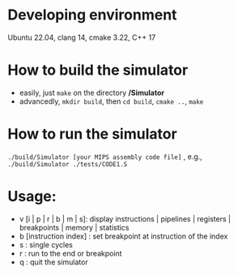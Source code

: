 # Developing environment
Ubuntu 22.04, clang 14, cmake 3.22, C++ 17

# How to build the simulator
- easily, just `make` on the directory **/Simulator**
- advancedly, `mkdir build`, then `cd build`, `cmake ..`, `make`

# How to run the simulator
`./build/Simulator [your MIPS assembly code file]` , e.g., `./build/Simulator ./tests/CODE1.S`
# Usage:
- v [i | p | r | b | m | s]: display instructions | pipelines | registers | breakpoints | memory | statistics  
- b [instruction index] : set breakpoint at instruction of the index  
- s : single cycles  
- r : run to the end or breakpoint  
- q : quit the simulator  
